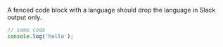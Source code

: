 A fenced code block with a language should drop the language in Slack output only.

```typescript
// some code
console.log('hello');
```
